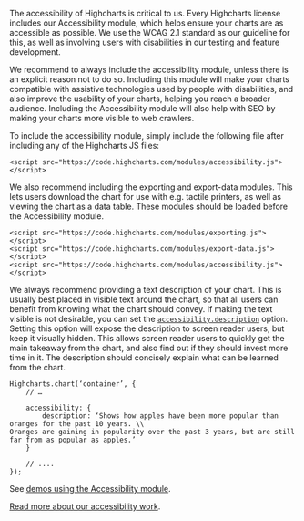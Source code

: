 The accessibility of Highcharts is critical to us. Every Highcharts license includes our Accessibility module, which helps ensure your charts are as accessible as possible. We use the WCAG 2.1 standard as our guideline for this, as well as involving users with disabilities in our testing and feature development.

We recommend to always include the accessibility module, unless there is an explicit reason not to do so. Including this module will make your charts compatible with assistive technologies used by people with disabilities, and also improve the usability of your charts, helping you reach a broader audience. Including the Accessibility module will also help with SEO by making your charts more visible to web crawlers.

To include the accessibility module, simply include the following file after including any of the Highcharts JS files:

    
    <script src="https://code.highcharts.com/modules/accessibility.js"></script>

We also recommend including the exporting and export-data modules. This lets users download the chart for use with e.g. tactile printers, as well as viewing the chart as a data table. These modules should be loaded before the Accessibility module.

    
    <script src="https://code.highcharts.com/modules/exporting.js"></script>  
    <script src="https://code.highcharts.com/modules/export-data.js"></script>  
    <script src="https://code.highcharts.com/modules/accessibility.js"></script>

We always recommend providing a text description of your chart. This is usually best placed in visible text around the chart, so that all users can benefit from knowing what the chart should convey. If making the text visible is not desirable, you can set the [`accessibility.description`](https://api.highcharts.com/highcharts/accessibility.description) option. Setting this option will expose the description to screen reader users, but keep it visually hidden. This allows screen reader users to quickly get the main takeaway from the chart, and also find out if they should invest more time in it. The description should concisely explain what can be learned from the chart.

    
    Highcharts.chart(‘container’, {
        // …
       
        accessibility: {
            description: ‘Shows how apples have been more popular than oranges for the past 10 years. \\  
    Oranges are gaining in popularity over the past 3 years, but are still far from as popular as apples.’
        }
    
        // ....
    });

See [demos using the Accessibility module](https://www.highcharts.com/demo#accessible-charts).

[Read more about our accessibility work](https://www.elsevier.com/connect/making-charts-accessible-for-people-with-visual-impairments).